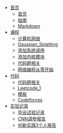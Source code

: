- [<span class="iconfont icon-icon_fabu"></span> 首页]()
  - [首页](README.md)
  - [指南](zh-cn/guide.md)
  - [Markdown](zh-cn/Markdown)
- [<span class="iconfont icon-jichukecheng"></span> 课程]()
  * [计算机网络](zh-cn/计算机网络/计算机网络)
  * [Gaussian_Splatting](zh-cn/3DGaussianSplatting/3D_Gaussian_Splatting.md)
  * [添加系统调用](zh-cn/添加系统调用/添加系统调用.md)
  * [添加内核模块](zh-cn/添加内核模块/添加内核模块.md)
  * [代码题相关](zh-cn/代码题相关/代码题相关.md)
  * [网络编程从零开始](zh-cn/网络编程从零开始/C++/网络编程从零开始.md)
- [<span class="iconfont icon-yuandaima"></span> 代码]()
  - [代码题相关](zh-cn/代码题相关/代码题相关.md)
  - [Leetcode_1](zh-cn/Leetcode_1.md/Leetcode/Leetcode_1.md)
  - [模板](zh-cn/模板/模板.md)
  - [Codeforces](zh-cn/Codeforces/Codeforces.md)
- [<span class="iconfont icon-shiyanjilu"></span> 实验记录]()
  - [毕设试验记录](zh-cn/毕设实验记录/DyFADet%20论文及代码/实验记录及截图.md)
  - [CNN调参报告](zh-cn/CNN调参报告/CNN调参报告.md)
  - [创新实践3个人报告](zh-cn/创新实践3个人报告/创新实践3个人报告.md)
